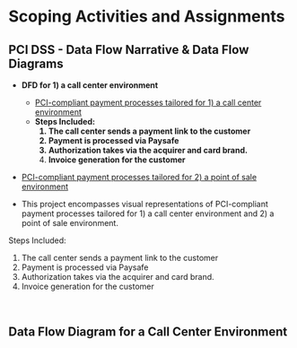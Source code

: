 <h1>Scoping Activities and Assignments</a> <a </a></h1>

<h2>PCI DSS - Data Flow Narrative & Data Flow Diagrams</h2>
  
- <b>DFD for 1) a call center environment</b>
    - [PCI-compliant payment processes tailored for 1) a call center environment](https://drive.google.com/file/d/1g78Kox5zkEI-atNEWhHVHtb1gIjnOZ4I/view?usp=sharing)
    - <b>Steps Included: 
         1. The call center sends a payment link to the customer
         2. Payment is processed via Paysafe
         3. Authorization takes via the acquirer and card brand.
         4. Invoice generation for the customer</b>
 - [PCI-compliant payment processes tailored for 2) a point of sale environment](https://drive.google.com/file/d/1ud7V6aFNyd1fWb7BrId-qn636vGv3z-J/view?usp=sharing)
   
 - This project encompasses visual representations of PCI-compliant payment processes tailored for 1) a call center environment and 2) a point of sale environment.

Steps Included: 
1. The call center sends a payment link to the customer
2. Payment is processed via Paysafe
3. Authorization takes via the acquirer and card brand.
4. Invoice generation for the customer
<br />

<h2>Data Flow Diagram for a Call Center Environment</h2>


